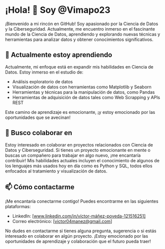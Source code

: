 # ¡Hola! 👋 Soy @Vimapo23

¡Bienvenido a mi rincón en GitHub! Soy apasionado por la Ciencia de Datos y la Ciberseguridad. Actualmente, me encuentro inmerso en el fascinante mundo de la Ciencia de Datos, aprendiendo y explorando nuevas técnicas y herramientas para analizar datos y obtener conocimientos significativos.

## 🌱 Actualmente estoy aprendiendo

Actualmente, mi enfoque está en expandir mis habilidades en Ciencia de Datos. Estoy inmerso en el estudio de:

- Análisis exploratorio de datos
- Visualización de datos con herramientas como Matplotlib y Seaborn
- Herramientas y técnicas para la manipulación de datos, como Pandas
- Herramientas de adquisición de datos tales como Web Scrapping y APIs REST

Este camino de aprendizaje es emocionante, ¡y estoy emocionado por las oportunidades que se avecinan!

## 💞️ Busco colaborar en

Estoy interesado en colaborar en proyectos relacionados con Ciencia de Datos y Ciberseguridad. Si tienes un proyecto emocionante en mente o buscas un compañero para trabajar en algo nuevo, ¡me encantaría contribuir! Mis habilidades actuales incluyen el conocimiento de algunos de los lenguajes más usados hoy en día como es Python y SQL, todos ellos enfocados al tratamiento y visualización de datos.

## 📫 Cómo contactarme

¡Me encantaría conectarme contigo! Puedes encontrarme en las siguientes plataformas:

- LinkedIn: [www.linkedin.com/in/víctor-máñez-poveda-121516251]
- Correo electrónico: [victor04manez@gmail.com]

No dudes en contactarme si tienes alguna pregunta, sugerencia o si estás interesado en colaborar en algún proyecto. ¡Estoy emocionado por las oportunidades de aprendizaje y colaboración que el futuro pueda traer!


<!---
Vimapo23/Vimapo23 is a ✨ special ✨ repository because its `README.md` (this file) appears on your GitHub profile.
You can click the Preview link to take a look at your changes.
--->
